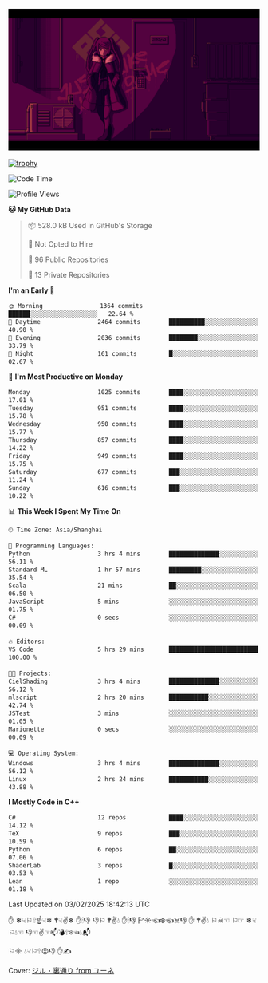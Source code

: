 ![](imgs/main.png)

[![trophy](https://github-profile-trophy.vercel.app/?username=NeilKleistGao&theme=dracula)](https://github.com/ryo-ma/github-profile-trophy)

<!--START_SECTION:waka-->
![Code Time](http://img.shields.io/badge/Code%20Time-1%2C604%20hrs%2011%20mins-blue)

![Profile Views](http://img.shields.io/badge/Profile%20Views-0-blue)

**🐱 My GitHub Data** 

> 📦 528.0 kB Used in GitHub's Storage 
 > 
> 🚫 Not Opted to Hire
 > 
> 📜 96 Public Repositories 
 > 
> 🔑 13 Private Repositories 
 > 
**I'm an Early 🐤** 

```text
🌞 Morning                1364 commits        ██████░░░░░░░░░░░░░░░░░░░   22.64 % 
🌆 Daytime                2464 commits        ██████████░░░░░░░░░░░░░░░   40.90 % 
🌃 Evening                2036 commits        ████████░░░░░░░░░░░░░░░░░   33.79 % 
🌙 Night                  161 commits         █░░░░░░░░░░░░░░░░░░░░░░░░   02.67 % 
```
📅 **I'm Most Productive on Monday** 

```text
Monday                   1025 commits        ████░░░░░░░░░░░░░░░░░░░░░   17.01 % 
Tuesday                  951 commits         ████░░░░░░░░░░░░░░░░░░░░░   15.78 % 
Wednesday                950 commits         ████░░░░░░░░░░░░░░░░░░░░░   15.77 % 
Thursday                 857 commits         ████░░░░░░░░░░░░░░░░░░░░░   14.22 % 
Friday                   949 commits         ████░░░░░░░░░░░░░░░░░░░░░   15.75 % 
Saturday                 677 commits         ███░░░░░░░░░░░░░░░░░░░░░░   11.24 % 
Sunday                   616 commits         ███░░░░░░░░░░░░░░░░░░░░░░   10.22 % 
```


📊 **This Week I Spent My Time On** 

```text
🕑︎ Time Zone: Asia/Shanghai

💬 Programming Languages: 
Python                   3 hrs 4 mins        ██████████████░░░░░░░░░░░   56.11 % 
Standard ML              1 hr 57 mins        █████████░░░░░░░░░░░░░░░░   35.54 % 
Scala                    21 mins             ██░░░░░░░░░░░░░░░░░░░░░░░   06.50 % 
JavaScript               5 mins              ░░░░░░░░░░░░░░░░░░░░░░░░░   01.75 % 
C#                       0 secs              ░░░░░░░░░░░░░░░░░░░░░░░░░   00.09 % 

🔥 Editors: 
VS Code                  5 hrs 29 mins       █████████████████████████   100.00 % 

🐱‍💻 Projects: 
CielShading              3 hrs 4 mins        ██████████████░░░░░░░░░░░   56.12 % 
mlscript                 2 hrs 20 mins       ███████████░░░░░░░░░░░░░░   42.74 % 
JSTest                   3 mins              ░░░░░░░░░░░░░░░░░░░░░░░░░   01.05 % 
Marionette               0 secs              ░░░░░░░░░░░░░░░░░░░░░░░░░   00.09 % 

💻 Operating System: 
Windows                  3 hrs 4 mins        ██████████████░░░░░░░░░░░   56.12 % 
Linux                    2 hrs 24 mins       ███████████░░░░░░░░░░░░░░   43.88 % 
```

**I Mostly Code in C++** 

```text
C#                       12 repos            ████░░░░░░░░░░░░░░░░░░░░░   14.12 % 
TeX                      9 repos             ███░░░░░░░░░░░░░░░░░░░░░░   10.59 % 
Python                   6 repos             ██░░░░░░░░░░░░░░░░░░░░░░░   07.06 % 
ShaderLab                3 repos             █░░░░░░░░░░░░░░░░░░░░░░░░   03.53 % 
Lean                     1 repo              ░░░░░░░░░░░░░░░░░░░░░░░░░   01.18 % 
```




 Last Updated on 03/02/2025 18:42:13 UTC
<!--END_SECTION:waka-->

✋ ❄☟⚐🕆☝☟❄ 🕈☟✌❄ ✋🕯👎 👎⚐ 🕈✌💧 ✋🕯👎 🏱☼☜❄☜☠👎 ✋ 🕈✌💧 ⚐☠☜ ⚐☞ ❄☟⚐💧☜ 👎☜✌☞📫💣🕆❄☜💧📬

⚐☼ 💧☟⚐🕆☹👎 ✋✍

Cover: [ジル・裏通り from ユーネ](https://www.pixiv.net/artworks/62127066)
